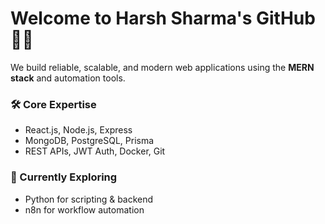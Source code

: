 # Welcome to Harsh Sharma's GitHub 👨‍💻

We build reliable, scalable, and modern web applications using the **MERN stack** and automation tools.

### 🛠️ Core Expertise
- React.js, Node.js, Express
- MongoDB, PostgreSQL, Prisma
- REST APIs, JWT Auth, Docker, Git

### 🚀 Currently Exploring
- Python for scripting & backend
- n8n for workflow automation
